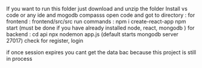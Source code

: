 If you want to run this folder just download and unzip the folder
Install vs code or any ide and mogodb compasss
open code and got to directory :
for frontend :
frontend/src/src 
run commands : 
npm i create-react-app
npm start 
(must be done if you have already installed node, react, mongodb )
for backend :
cd api
npx nodemon app.js 
(default starts mongodb server 27017)
check for register, login

if once session expires you cant get the data bac because this project is still in process
